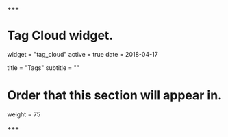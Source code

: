 +++
# Tag Cloud widget.
widget = "tag_cloud"
active = true
date = 2018-04-17

title = "Tags"
subtitle = ""

# Order that this section will appear in.
weight = 75

+++
